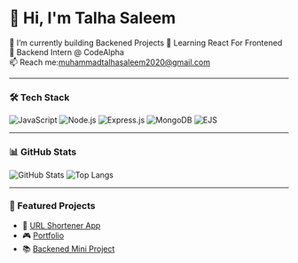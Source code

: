 # 👋 Hi, I'm Talha Saleem

🔭 I’m currently building Backened Projects
🌱 Learning React For Frontened   
💼 Backend Intern @ CodeAlpha  
📫 Reach me:muhammadtalhasaleem2020@gmail.com

---

### 🛠️ Tech Stack
![JavaScript](https://img.shields.io/badge/-JavaScript-black?style=flat&logo=javascript)
![Node.js](https://img.shields.io/badge/-Node.js-green?style=flat&logo=node.js)
![Express.js](https://img.shields.io/badge/-Express.js-black?style=flat&logo=express)
![MongoDB](https://img.shields.io/badge/-MongoDB-darkgreen?style=flat&logo=mongodb)
![EJS](https://img.shields.io/badge/-EJS-white?style=flat)

---

### 📊 GitHub Stats
![GitHub Stats](https://github-readme-stats.vercel.app/api?username=TalhaSaleem-26&show_icons=true&theme=tokyonight)
![Top Langs](https://github-readme-stats.vercel.app/api/top-langs/?username=TalhaSaleem-26&layout=compact&theme=tokyonight)

---

### 📌 Featured Projects
- 🔗 [URL Shortener App](https://github.com/TalhaSaleem-26/CodeAlpha_URLShortener)
- 🎮 [Portfolio](https://github.com/TalhaSaleem-26/Project)
- 📚 [Backened Mini Project](https://github.com/TalhaSaleem-26/Backened-Mini-Task)
